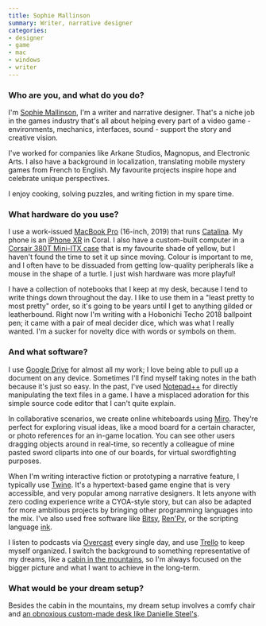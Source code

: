 ```yaml
---
title: Sophie Mallinson
summary: Writer, narrative designer 
categories:
- designer
- game
- mac
- windows
- writer
---
```


### Who are you, and what do you do?

I'm [Sophie Mallinson](https://sophiemallinson.com/ "Sophie's website."), I'm a writer and narrative designer. That's a niche job in the games industry that's all about helping every part of a video game - environments, mechanics, interfaces, sound - support the story and creative vision.

I've worked for companies like Arkane Studios, Magnopus, and Electronic Arts. I also have a background in localization, translating mobile mystery games from French to English. My favourite projects inspire hope and celebrate unique perspectives.

I enjoy cooking, solving puzzles, and writing fiction in my spare time.

### What hardware do you use?

I use a work-issued [MacBook Pro][macbook-pro] (16-inch, 2019) that runs [Catalina][macos]. My phone is an [iPhone XR][iphone-xr] in Coral. I also have a custom-built computer in a [Corsair 380T Mini-ITX case][graphite-series-380t] that is my favourite shade of yellow, but I haven't found the time to set it up since moving. Colour is important to me, and I often have to be dissuaded from getting low-quality peripherals like a mouse in the shape of a turtle. I just wish hardware was more playful!

I have a collection of notebooks that I keep at my desk, because I tend to write things down throughout the day. I like to use them in a "least pretty to most pretty" order, so it's going to be years until I get to anything gilded or leatherbound. Right now I'm writing with a Hobonichi Techo 2018 ballpoint pen; it came with a pair of meal decider dice, which was what I really wanted. I'm a sucker for novelty dice with words or symbols on them.

### And what software?

I use [Google Drive][google-drive] for almost all my work; I love being able to pull up a document on any device. Sometimes I'll find myself taking notes in the bath because it's just so easy. In the past, I've used [Notepad++][notepad-plusplus] for directly manipulating the text files in a game. I have a misplaced adoration for this simple source code editor that I can't quite explain.

In collaborative scenarios, we create online whiteboards using [Miro][]. They're perfect for exploring visual ideas, like a mood board for a certain character, or photo references for an in-game location. You can see other users dragging objects around in real-time, so recently a colleague of mine pasted sword cliparts into one of our boards, for virtual swordfighting purposes.

When I'm writing interactive fiction or prototyping a narrative feature, I typically use [Twine][]. It's a hypertext-based game engine that is very accessible, and very popular among narrative designers. It lets anyone with zero coding experience write a CYOA-style story, but can also be adapted for more ambitious projects by bringing other programming languages into the mix. I've also used free software like [Bitsy][], [Ren'Py][renpy], or the scripting language [ink][].

I listen to podcasts via [Overcast][overcast-ios] every single day, and use [Trello][] to keep myself organized. I switch the background to something representative of my dreams, like a [cabin in the mountains](https://unsplash.com/photos/hUUIPXXMTeM "A photo of a cabin in the mountains, on Unsplash."), so I'm always focused on the bigger picture and what I want to achieve in the long-term.

### What would be your dream setup?

Besides the cabin in the mountains, my dream setup involves a comfy chair and [an obnoxious custom-made desk like Danielle Steel's](https://www.vanityfair.com/style/2017/09/danielle-steels-desk-is-unlike-anything-youve-ever-see "A Vanity Fair article about Danielle Steel's desk.").

[bitsy]: https://ledoux.itch.io/bitsy "A web-based game development tool."
[google-drive]: https://drive.google.com/ "A cloud storage service."
[graphite-series-380t]: https://www.corsair.com/ca/en/Categories/Products/Cases/Graphite-Series™-380T-Yellow-Portable-Mini-ITX-Case/p/CC-9011065-WW "A mini PC case."
[ink]: https://www.inklestudios.com/ink/ "An interactive fiction scripting language."
[iphone-xr]: https://en.wikipedia.org/wiki/IPhone_XR "A 6 inch smartphone."
[macbook-pro]: https://www.apple.com/macbook-pro/ "A laptop."
[macos]: https://en.wikipedia.org/wiki/MacOS "An operating system for Mac hardware."
[miro]: https://miro.com/ "An online collaborative whiteboard service."
[notepad-plusplus]: https://notepad-plus-plus.org/ "A free text/code editor for Windows."
[overcast-ios]: https://itunes.apple.com/us/app/overcast-podcast-player/id888422857 "A podcast app."
[renpy]: https://www.renpy.org/ "An interactive story engine."
[trello]: https://trello.com/ "A project management service."
[twine]: http://twinery.org/ "A tool for creating non-linear stories."
